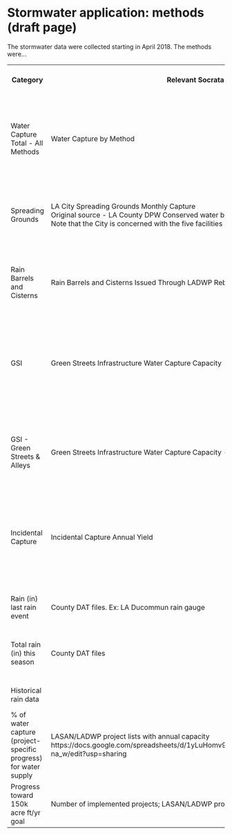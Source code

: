 # Stormwater application: methods (draft page)

The stormwater data were collected starting in April 2018. The methods were...


<table>
<colgroup>
	<col style="width: 20%">
	<col style="width: 20%">
	<col style="width: 20%">
	<col style="width: 20%">
	<col style="width: 20%">
</colgroup>
<tr><th>Category</th><th>Relevant Socrata URL</th><th>Calculation for volume captured</th><th>Metrics (per water season)</th><th>Refresh Rate (i.e. monthly)</th></tr>
<tr><td>Water Capture Total - All Methods</td><td>Water Capture by Method</td><td>Sum of water captured by method</td><td>Volume captured by method in acre ft; Water capture over time by month (starting with first month of launch) across all capture categories so color should be uniform; % capture designated for water supply</td><td>NA - automated</td></tr>
<tr><td>Spreading Grounds</td><td>LA City Spreading Grounds Monthly Capture<br>Original source - LA County DPW Conserved water by year<br>Note that the City is concerned with the five facilities in the San Fernando Valley</td><td>None - taken directly from County reporting</td><td>Volume captured (total this season); number of current projects;<br>% capture designated for water supply: 100%</td><td>Monthly (previous month’s data comes out during following month)</td></tr>
<tr><td>Rain Barrels and Cisterns</td><td>Rain Barrels and Cisterns Issued Through LADWP Rebate Program</td><td>Rainfall this season (see below) * latest rain barrel count * factor for capture per barrel</td><td>Volume captured (total this season); number of current projects;<br>% capture designated for water supply: 100%</td><td>Approximately real time/when it rains<br>Rain Barrels dataset updated monthly</td></tr>
<tr><td>GSI</td><td>Green Streets Infrastructure Water Capture Capacity</td><td>Rainfall this season * drainage area (acres)</td><td>Volume captured (total this season); </td><td>Approximately real time/when it rains<br>GSI dataset updated as new projects are added (confirm with LASAN)</td></tr>
<tr><td>GSI - Green Streets & Alleys</td><td>Green Streets Infrastructure Water Capture Capacity - column for Green Street / Alley</td><td>Same as above but filtered on column designating GSI type</td><td>Volume Green streets and alleys (total this season);</td><td>Approximately real time/when it rains<br>GSI dataset updated as new projects are added (confirm with LASAN)</td></tr>
<tr><td>Incidental Capture</td><td>Incidental Capture Annual Yield</td><td>Annual yield (capacity) * rainfall so far this season divided by the average season rainfall </td><td>Volume captured (cumulative per rain season);</td><td>NA</td></tr>
<tr><td colspan=5 align="center">**For high-level metrics**</td></tr>
<tr><td>Rain (in) last rain event</td><td>County DAT files. Ex: LA Ducommun rain gauge</td><td>Average of USC and ducommun rain gauges </td><td>Inches of rainfall</td><td>Based on each rain event</td></tr>
<tr><td>Total rain (in) this season </td><td>County DAT files</td><td>Average of USC and ducommun rain gauges </td><td>Inches of rainfall<br>For comparison benchmarking: Use 14.25” as average (www.ladwp.com/uwmp p. ES-7)</td><td></td></tr>
<tr><td>Historical rain data</td><td></td><td>Sum rainfall, group by month</td><td></td><td></td></tr>
<tr><td>% of water capture (project-specific progress) for water supply</td><td>LASAN/LADWP project lists with annual capacity<br>https://docs.google.com/spreadsheets/d/1yLuHomv9C0LjLreo3hhhQ0ez6I8TKRHuVSqDT4-na_w/edit?usp=sharing</td><td>Average of percentages per method given to us by DWP and LASAN</td><td>% Capture Designated for Water Supply</td><td>Static</td></tr>
<tr><td>Progress toward 150k acre ft/yr goal</td><td>Number of implemented projects; LASAN/LADWP project lists with annual specific yields</td><td>Volume captured / 150k acre ft</td><td>% towards 150k acre ft</td><td>Updated after each rainfall</td></tr>
</table>





